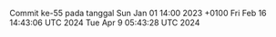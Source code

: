 Commit ke-55 pada tanggal Sun Jan 01 14:00 2023 +0100
Fri Feb 16 14:43:06 UTC 2024
Tue Apr  9 05:43:28 UTC 2024
